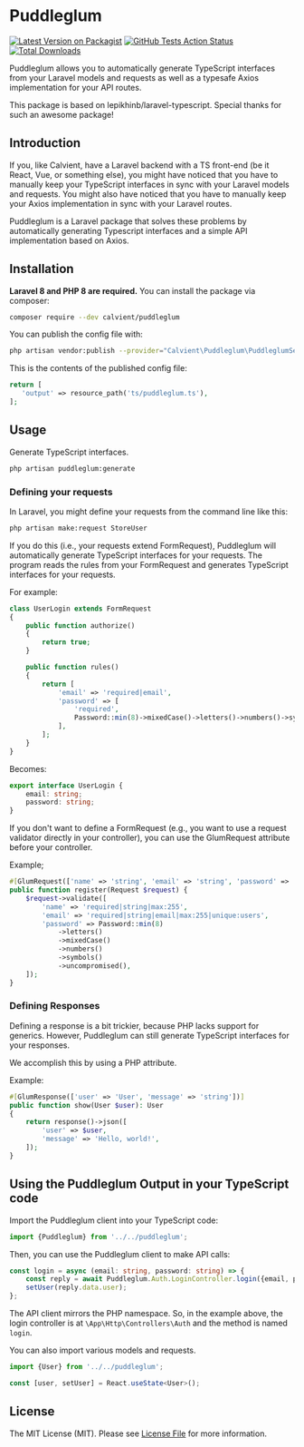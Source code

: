 # Puddleglum

[![Latest Version on Packagist](https://img.shields.io/packagist/v/calvient/puddleglum.svg?style=flat-square)](https://packagist.org/packages/calvient/puddleglum)
[![GitHub Tests Action Status](https://img.shields.io/github/workflow/status/calvient/puddle-glum/run-tests?label=tests)](https://github.com/calvient/puddleglum/actions?query=workflow%3Arun-tests+branch%3Amain)
[![Total Downloads](https://img.shields.io/packagist/dt/calvient/puddleglum.svg?style=flat-square)](https://packagist.org/packages/calvient/puddleglum)

Puddleglum allows you to automatically generate TypeScript interfaces from your Laravel models and requests as well as
a typesafe Axios implementation for your API routes.

This package is based on lepikhinb/laravel-typescript. Special thanks for such an awesome package!

## Introduction

If you, like Calvient, have a Laravel backend with a TS front-end (be it React, Vue, or something else),
you might have noticed that you have to manually keep your TypeScript interfaces in sync with your Laravel models and
requests.
You might also have noticed that you have to manually keep your Axios implementation in sync with your Laravel routes.

Puddleglum is a Laravel package that solves these problems by automatically generating Typescript interfaces and a simple API implementation based on Axios.

## Installation

**Laravel 8 and PHP 8 are required.**
You can install the package via composer:

```bash
composer require --dev calvient/puddleglum
```

You can publish the config file with:

```bash
php artisan vendor:publish --provider="Calvient\Puddleglum\PuddleglumServiceProvider" --tag="puddleglum-config"
```

This is the contents of the published config file:

```php
return [
   'output' => resource_path('ts/puddleglum.ts'),
];
```

## Usage

Generate TypeScript interfaces.

```bash
php artisan puddleglum:generate
```

### Defining your requests

In Laravel, you might define your requests from the command line like this:

```bash
php artisan make:request StoreUser
```

If you do this (i.e., your requests extend FormRequest), Puddleglum will automatically generate TypeScript interfaces
for your requests. The program reads the rules from your FormRequest and generates TypeScript interfaces for your
requests.

For example:

```php 
class UserLogin extends FormRequest
{
	public function authorize()
	{
		return true;
	}

	public function rules()
	{
		return [
			'email' => 'required|email',
			'password' => [
				'required',
				Password::min(8)->mixedCase()->letters()->numbers()->symbols()->uncompromised(),
			],
		];
	}
}

```

Becomes:
```typescript
export interface UserLogin {
	email: string;
	password: string;
}
```

If you don't want to define a FormRequest (e.g., you want to use a request validator directly in your controller),
you can use the GlumRequest attribute before your controller.

Example;
```php
#[GlumRequest(['name' => 'string', 'email' => 'string', 'password' => 'string'])]
public function register(Request $request) {
    $request->validate([
        'name' => 'required|string|max:255',
        'email' => 'required|string|email|max:255|unique:users',
        'password' => Password::min(8)
            ->letters()
            ->mixedCase()
            ->numbers()
            ->symbols()
            ->uncompromised(),
    ]);
}
```

### Defining Responses

Defining a response is a bit trickier, because PHP lacks support for generics. However, Puddleglum can still generate
TypeScript interfaces for your responses.

We accomplish this by using a PHP attribute.

Example:

```php
#[GlumResponse(['user' => 'User', 'message' => 'string'])]
public function show(User $user): User
{
    return response()->json([
        'user' => $user,
        'message' => 'Hello, world!',
    ]);
}
```

## Using the Puddleglum Output in your TypeScript code
Import the Puddleglum client into your TypeScript code:

```typescript
import {Puddleglum} from '../../puddleglum';
```

Then, you can use the Puddleglum client to make API calls:

```typescript
const login = async (email: string, password: string) => {
    const reply = await Puddleglum.Auth.LoginController.login({email, password});
    setUser(reply.data.user);
};
```

The API client mirrors the PHP namespace.  So, in the example 
above, the login controller is at `\App\Http\Controllers\Auth` 
and the method is named `login`.

You can also import various models and requests.
```typescript
import {User} from '../../puddleglum';

const [user, setUser] = React.useState<User>();
```



## License

The MIT License (MIT). Please see [License File](LICENSE.md) for more information.
